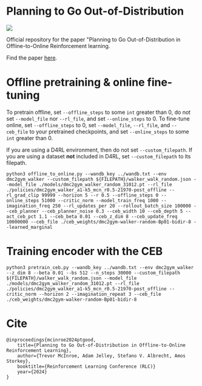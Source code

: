 # Planning to Go Out-of-Distribution
[<img src="https://img.shields.io/badge/license-Apache_2.0-blue">](https://github.com/tinkoff-ai/CORL/blob/main/LICENSE)

Official repository for the paper "Planning to Go Out-of-Distribution in Offline-to-Online Reinforcement learning.

Find the paper [here](https://arxiv.org/abs/2310.05723).

# Offline pretraining & online fine-tuning
To pretrain offline, set `--offline_steps` to some `int` greater than 0, do not set `--model_file` nor `--rl_file`, and
set `--online_steps` to 0. To fine-tune online, set `--offline_steps` to 0, set `--model_file`, `--rl_file`, and
`--ceb_file` to your pretrained checkpoints, and set `--online_steps` to some `int` greater than 0.

If you are using a D4RL environment, then do not set `--custom_filepath`. If you are using a dataset **not**
included in D4RL, set `--custom_filepath` to its filepath.

```commandline
python3 offline_to_online.py --wandb_key ../wandb.txt --env dmc2gym_walker --custom_filepath ${FILEPATH}/walker_walk_random.json --model_file ./models/dmc2gym_walker_random_31012.pt --rl_file ./policies/dmc2gym_walker_a1-k5_mcn_r0.5-21970-post_offline --rl_grad_clip 99999 --horizon 5 --r 0.5 --offline_steps 0 --online_steps 51000 --critic_norm --model_train_freq 1000 --imagination_freq 250 --rl_updates_per 20 --rollout_batch_size 100000 --ceb_planner --ceb_planner_noise 0.3 --ceb_width 10 --ceb_depth 5 --act_ceb_pct 1.1 --ceb_beta 0.01 --ceb_z_dim 8 --ceb_update_freq 10000000 --ceb_file ./ceb_weights/dmc2gym-walker-random-Bp01-bidir-8 --learned_marginal
```

# Training encoder with the CEB

```commandline
python3 pretrain_ceb.py --wandb_key ../wandb.txt --env dmc2gym_walker --z_dim 8 --beta 0.01 --bs 512 --n_steps 30000 --custom_filepath ${FILEPATH}/walker_walk_random.json --model_file ./models/dmc2gym_walker_random_31012.pt --rl_file ./policies/dmc2gym_walker_a1-k5_mcn_r0.5-21970-post_offline --critic_norm --horizon 2 --imagination_repeat 3 --ceb_file ./ceb_weights/dmc2gym-walker-random-Bp01-bidir-8
```

# Cite
```
@inproceedings{mcinroe2024ptgood,
    title={Planning to Go Out-of-Distribution in Offline-to-Online Reinforcement Learning},
    author={Trevor McInroe, Adam Jelley, Stefano V. Albrecht, Amos Storkey},
    booktitle={Reinforcement Learning Conference (RLC)}
    year={2024}
}
```